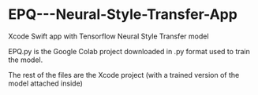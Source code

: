 # EPQ---Neural-Style-Transfer-App
Xcode Swift app with Tensorflow Neural Style Transfer model

EPQ.py is the Google Colab project downloaded in .py format used to train the model. 

The rest of the files are the Xcode project (with a trained version of the model attached inside)
